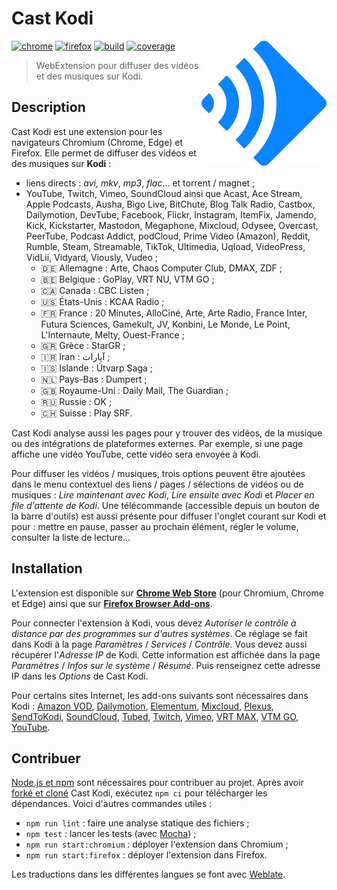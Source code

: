 # Cast Kodi

<!-- Utiliser du HTML (avec l'attribut "align" obsolète) pour faire flotter
     l'image à droite. -->
<!-- markdownlint-disable-next-line no-inline-html-->
<img src="src/img/icon.svg" align="right" alt="">

[![chrome][img-chrome]][link-chrome] [![firefox][img-firefox]][link-firefox]
[![build][img-build]][link-build] [![coverage][img-coverage]][link-coverage]

> WebExtension pour diffuser des vidéos et des musiques sur Kodi.

## Description

Cast Kodi est une extension pour les navigateurs Chromium (Chrome, Edge) et
Firefox. Elle permet de diffuser des vidéos et des musiques sur **Kodi** :

- liens directs : _avi_, _mkv_, _mp3_, _flac_… et torrent / magnet ;
- YouTube, Twitch, Vimeo, SoundCloud ainsi que Acast, Ace Stream, Apple
  Podcasts, Ausha, Bigo Live, BitChute, Blog Talk Radio, Castbox, Dailymotion,
  DevTube, Facebook, Flickr, Instagram, ItemFix, Jamendo, Kick, Kickstarter,
  Mastodon, Megaphone, Mixcloud, Odysee, Overcast, PeerTube, Podcast Addict,
  podCloud, Prime Video (Amazon), Reddit, Rumble, Steam, Streamable, TikTok,
  Ultimedia, Uqload, VideoPress, VidLii, Vidyard, Viously, Vudeo ;
  - 🇩🇪 Allemagne : Arte, Chaos Computer Club, DMAX, ZDF ;
  - 🇧🇪 Belgique : GoPlay, VRT NU, VTM GO ;
  - 🇨🇦 Canada : CBC Listen ;
  - 🇺🇸 États-Unis : KCAA Radio ;
  - 🇫🇷 France : 20 Minutes, AlloCiné, Arte, Arte Radio, France Inter, Futura
    Sciences, Gamekult, JV, Konbini, Le Monde, Le Point, L'Internaute, Melty,
    Ouest-France ;
  - 🇬🇷 Grèce : StarGR ;
  - 🇮🇷 Iran : آپارات<!-- Aparat --> ;
  - 🇮🇸 Islande : Útvarp Saga ;
  - 🇳🇱 Pays-Bas : Dumpert ;
  - 🇬🇧 Royaume-Uni : Daily Mail, The Guardian ;
  - 🇷🇺 Russie : OK ;
  - 🇨🇭 Suisse : Play SRF.

Cast Kodi analyse aussi les pages pour y trouver des vidéos, de la musique ou
des intégrations de plateformes externes. Par exemple, si une page affiche une
vidéo YouTube, cette vidéo sera envoyée à Kodi.

Pour diffuser les vidéos / musiques, trois options peuvent être ajoutées dans le
menu contextuel des liens / pages / sélections de vidéos ou de musiques : _Lire
maintenant avec Kodi_, _Lire ensuite avec Kodi_ et _Placer en file d'attente de
Kodi_. Une télécommande (accessible depuis un bouton de la barre d'outils) est
aussi présente pour diffuser l'onglet courant sur Kodi et pour : mettre en
pause, passer au prochain élément, régler le volume, consulter la liste de
lecture…

## Installation

L'extension est disponible sur [**Chrome Web Store**][link-chrome] (pour
Chromium, Chrome et Edge) ainsi que sur [**Firefox Browser
Add-ons**][link-firefox].

Pour connecter l'extension à Kodi, vous devez _Autoriser le contrôle à distance
par des programmes sur d'autres systèmes_. Ce réglage se fait dans Kodi à la
page _Paramètres_ / _Services_ / _Contrôle_. Vous devez aussi récupérer
l'_Adresse IP_ de Kodi. Cette information est affichée dans la page _Paramètres_
/ _Infos sur le système_ / _Résumé_. Puis renseignez cette adresse IP dans les
_Options_ de Cast Kodi.

Pour certains sites Internet, les add-ons suivants sont nécessaires dans Kodi :
[Amazon VOD](https://github.com/Sandmann79/xbmc),
[Dailymotion](https://kodi.tv/addons/omega/plugin.video.dailymotion_com/),
[Elementum](https://github.com/elgatito/plugin.video.elementum),
[Mixcloud](https://kodi.tv/addons/omega/plugin.audio.mixcloud/),
[Plexus](https://github.com/enen92/program.plexus),
[SendToKodi](https://github.com/firsttris/plugin.video.sendtokodi),
[SoundCloud](https://kodi.tv/addons/omega/plugin.audio.soundcloud/),
[Tubed](https://kodi.tv/addons/omega/plugin.video.tubed/),
[Twitch](https://kodi.tv/addons/omega/plugin.video.twitch/),
[Vimeo](https://kodi.tv/addons/omega/plugin.video.vimeo/),
[VRT MAX](https://kodi.tv/addons/omega/plugin.video.vrt.nu/),
[VTM GO](https://kodi.tv/addons/omega/plugin.video.vtm.go/),
[YouTube](https://kodi.tv/addons/omega/plugin.video.youtube/).

## Contribuer

[Node.js et npm](https://docs.npmjs.com/downloading-and-installing-node-js-and-npm)
sont nécessaires pour contribuer au projet. Après avoir
[forké et cloné](https://docs.github.com/pull-requests/collaborating-with-pull-requests/working-with-forks/fork-a-repo)
Cast Kodi, exécutez `npm ci` pour télécharger les dépendances. Voici d'autres
commandes utiles :

- `npm run lint` : faire une analyse statique des fichiers ;
- `npm test` : lancer les tests (avec [Mocha](https://mochajs.org/)) ;
- `npm run start:chromium` : déployer l'extension dans Chromium ;
- `npm run start:firefox` : déployer l'extension dans Firefox.
<!-- Le déploiement ne fonctionne pas avec la version Snap de Firefox.
     https://github.com/mozilla/web-ext/issues/1696 -->

Les traductions dans les différentes langues se font avec
[Weblate](https://hosted.weblate.org/engage/castkodi/).

[img-chrome]:
  https://img.shields.io/chrome-web-store/stars/gojlijimdlgjlliggedhakpefimkedmb?label=chrome&logo=googlechrome&logoColor=whitesmoke
[img-firefox]:
  https://img.shields.io/amo/stars/castkodi.svg?label=firefox&logo=firefox-browser&logoColor=whitesmoke
[img-build]:
  https://img.shields.io/github/actions/workflow/status/regseb/castkodi/ci.yml?branch=main&logo=github&logoColor=whitesmoke
[img-coverage]:
  https://img.shields.io/endpoint?label=coverage&url=https%3A%2F%2Fbadge-api.stryker-mutator.io%2Fgithub.com%2Fregseb%2Fcastkodi%2Fmain
[link-chrome]:
  https://chromewebstore.google.com/detail/cast-kodi/gojlijimdlgjlliggedhakpefimkedmb
[link-firefox]: https://addons.mozilla.org/addon/castkodi/
[link-build]:
  https://github.com/regseb/castkodi/actions/workflows/ci.yml?query=branch%3Amain
[link-coverage]:
  https://dashboard.stryker-mutator.io/reports/github.com/regseb/castkodi/main
